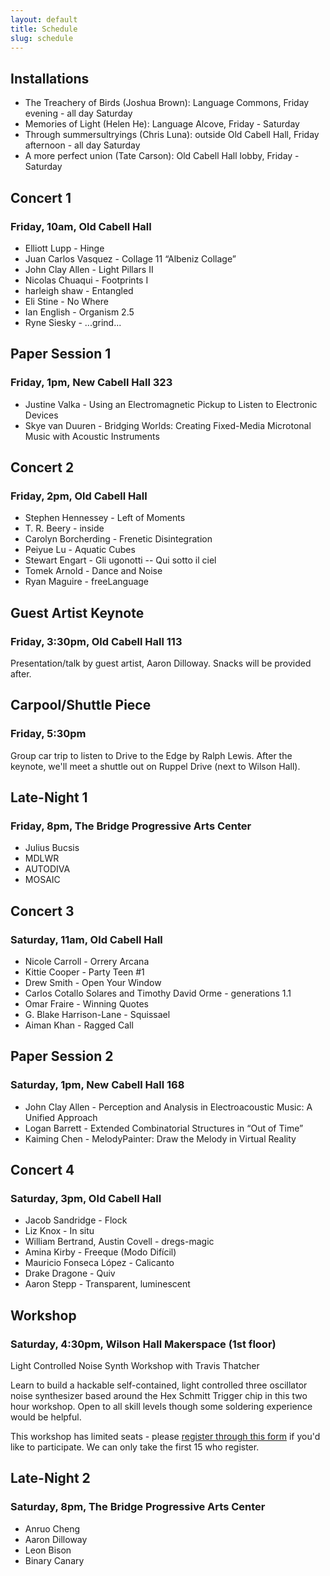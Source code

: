 ```yaml
---
layout: default
title: Schedule
slug: schedule
---
```


## Installations

* The Treachery of Birds (Joshua Brown): Language Commons, Friday evening - all day Saturday
* Memories of Light (Helen He): Language Alcove, Friday - Saturday
* Through summersultryings (Chris Luna): outside Old Cabell Hall, Friday afternoon - all day Saturday
* A more perfect union (Tate Carson): Old Cabell Hall lobby, Friday - Saturday

## Concert 1
### Friday, 10am, Old Cabell Hall

* Elliott Lupp - Hinge
* Juan Carlos Vasquez - Collage 11 “Albeniz Collage”
* John Clay Allen - Light Pillars II
* Nicolas Chuaqui - Footprints I
* harleigh shaw - Entangled
* Eli Stine - No Where
* Ian English - Organism 2.5
* Ryne Siesky - ...grind...

## Paper Session 1
### Friday, 1pm, New Cabell Hall 323

* Justine Valka - Using an Electromagnetic Pickup to Listen to Electronic Devices
* Skye van Duuren - Bridging Worlds: Creating Fixed-Media Microtonal Music with Acoustic Instruments

## Concert 2
### Friday, 2pm, Old Cabell Hall

* Stephen Hennessey - Left of Moments
* T. R. Beery - inside
* Carolyn Borcherding - Frenetic Disintegration
* Peiyue Lu - Aquatic Cubes
* Stewart Engart - Gli ugonotti -- Qui sotto il ciel
* Tomek Arnold - Dance and Noise
* Ryan Maguire - freeLanguage

## Guest Artist Keynote
### Friday, 3:30pm, Old Cabell Hall 113

Presentation/talk by guest artist, Aaron Dilloway. Snacks will be provided after.

## Carpool/Shuttle Piece
### Friday, 5:30pm

Group car trip to listen to Drive to the Edge by Ralph Lewis. After the keynote, we'll meet a shuttle out on Ruppel Drive (next to Wilson Hall).

## Late-Night 1
### Friday, 8pm, The Bridge Progressive Arts Center

* Julius Bucsis
* MDLWR
* AUTODIVA
* MOSAIC

## Concert 3
### Saturday, 11am, Old Cabell Hall

* Nicole Carroll - Orrery Arcana
* Kittie Cooper - Party Teen #1
* Drew Smith - Open Your Window
* Carlos Cotallo Solares and Timothy David Orme - generations 1.1
* Omar Fraire - Winning Quotes
* G. Blake Harrison-Lane - Squissael
* Aiman Khan - Ragged Call

## Paper Session 2
### Saturday, 1pm, New Cabell Hall 168

* John Clay Allen - Perception and Analysis in Electroacoustic Music: A Unified Approach
* Logan Barrett - Extended Combinatorial Structures in “Out of Time”
* Kaiming Chen - MelodyPainter: Draw the Melody in Virtual Reality

## Concert 4
### Saturday, 3pm, Old Cabell Hall

* Jacob Sandridge - Flock
* Liz Knox - In situ
* William Bertrand, Austin Covell - dregs-magic
* Amina Kirby - Freeque (Modo Difícil)
* Mauricio Fonseca López - Calicanto
* Drake Dragone - Quiv
* Aaron Stepp - Transparent, luminescent

## Workshop
### Saturday, 4:30pm, Wilson Hall Makerspace (1st floor)

Light Controlled Noise Synth Workshop with Travis Thatcher

Learn to build a hackable self-contained, light controlled three oscillator noise synthesizer based around the Hex Schmitt Trigger chip in this two hour workshop. Open to all skill levels though some soldering experience would be helpful.

This workshop has limited seats - please [register through this form](https://goo.gl/forms/HQVH9s8l4LLRkHBb2) if you'd like to participate. We can only take the first 15 who register.

## Late-Night 2
### Saturday, 8pm, The Bridge Progressive Arts Center

* Anruo Cheng
* Aaron Dilloway
* Leon Bison
* Binary Canary